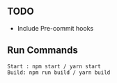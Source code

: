## TODO
- Include Pre-commit hooks

   
##  Run Commands
```
Start : npm start / yarn start
Build: npm run build / yarn build
```